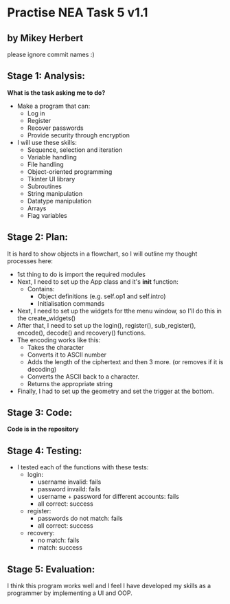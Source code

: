 # Practise NEA Task 5 v1.1
## by Mikey Herbert
please ignore commit names :)

## Stage 1: Analysis:

**What is the task asking me to do?**

* Make a program that can:
    * Log in
    * Register
    * Recover passwords
    * Provide security through encryption
* I will use these skills:
    * Sequence, selection and iteration
    * Variable handling
    * File handling
    * Object-oriented programming
    * Tkinter UI library
    * Subroutines
    * String manipulation
    * Datatype manipulation
    * Arrays
    * Flag variables

## Stage 2: Plan:

It is hard to show objects in a flowchart, so I will outline my thought processes here:
    
* 1st thing to do is import the required modules
* Next, I need to set up the App class and it's __init__ function:
    * Contains:
        * Object definitions (e.g. self.op1 and self.intro)
        * Initialisation commands
* Next, I need to set up the widgets for tthe menu window, so I'll do this in the create_widgets()
* After that, I need to set up the login(), register(), sub_register(), encode(), decode() and recovery() functions.
* The encoding works like this:
    * Takes the character
    * Converts it to ASCII number
    * Adds the length of the ciphertext and then 3 more. (or removes if it is decoding)
    * Converts the ASCII back to a character.
    * Returns the appropriate string
* Finally, I had to set up the geometry and set the trigger at the bottom.

## Stage 3: Code:
**Code is in the repository**

## Stage 4: Testing:

* I tested each of the functions with these tests:
    * login:
        * username invalid: fails
        * password invaild: fails
        * username + password for different accounts: fails
        * all correct: success
    * register:
        * passwords do not match: fails
        * all correct: success
    * recovery:
        * no match: fails
        * match: success

## Stage 5: Evaluation:

I think this program works well and I feel I have developed my skills as a programmer by implementing a UI and OOP.
